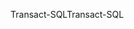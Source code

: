 <span data-ttu-id="0eb2c-101">Transact-SQL</span><span class="sxs-lookup"><span data-stu-id="0eb2c-101">Transact-SQL</span></span>